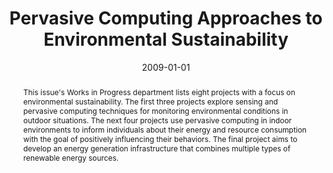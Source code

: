 ---
abstract: This issue's Works in Progress department lists eight projects with a focus
  on environmental sustainability. The first three projects explore sensing and pervasive
  computing techniques for monitoring environmental conditions in outdoor situations.
  The next four projects use pervasive computing in indoor environments to inform
  individuals about their energy and resource consumption with the goal of positively
  influencing their behaviors. The final project aims to develop an energy generation
  infrastructure that combines multiple types of renewable energy sources.
authors:
- Rolando A. Cardenas-Tamayo
- J. Antonio García-Macías
- Timothy M. Miller
- Patrick Rich
- Janet Davis
- Joan Albesa
- Manel Gasulla
- Jorge Higuera
- María Teresa Penella
- José Garcia
- Alejandro Fernández-Montes
- Maria-Angeles Grado-Caffaro
- Karin Kappel
- Thomas Grechenig
- Lhan Umut
- Erdem Uçar
- Josh Wall
- John Ward
date: '2009-01-01'
featured: false
links:
- name: Publik
  url: https://publik.tuwien.ac.at/showentry.php?ID=183639&lang=2
publication_types:
- '2'
publishDate: '2009-01-01'
specifics: IEEE Pervasive Computing, 8 (2009), 1; S. 54 - 57.
title: Pervasive Computing Approaches to Environmental Sustainability
url_pdf: ''
---